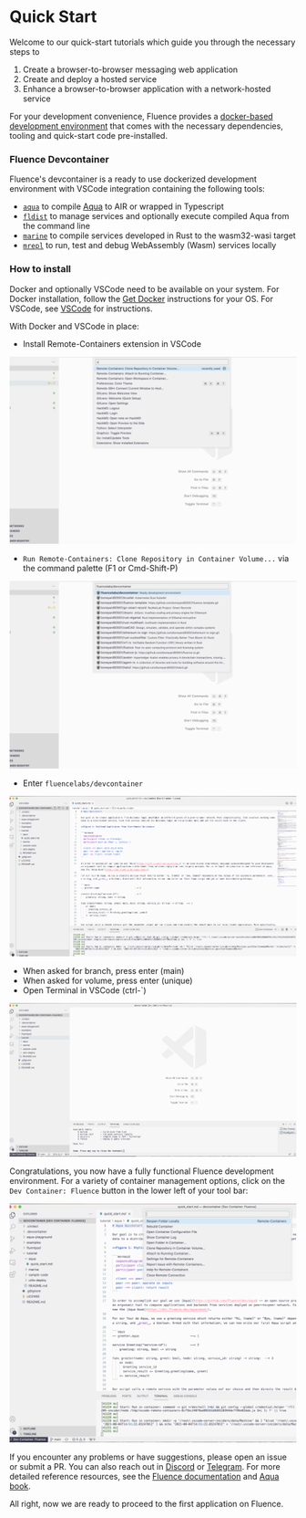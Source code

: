 # Quick Start

Welcome to our quick-start tutorials which guide you through the necessary steps to

1. Create a browser-to-browser messaging web application
2. Create and deploy a hosted service
3. Enhance a browser-to-browser application with a network-hosted service

For your development convenience, Fluence provides a [docker-based development environment](https://github.com/fluencelabs/devcontainer) that comes with the necessary dependencies, tooling and quick-start code pre-installed.

### Fluence Devcontainer

Fluence's devcontainer is a ready to use dockerized development environment with VSCode integration containing the following tools:

- [`aqua`](https://www.npmjs.com/package/@fluencelabs/aqua) to compile [Aqua](https://doc.fluence.dev/aqua-book/) to AIR or wrapped in Typescript
- [`fldist`](https://www.npmjs.com/package/@fluencelabs/fldist) to manage services and optionally execute compiled Aqua from the command line
- [`marine`](https://crates.io/crates/marine) to compile services developed in Rust to the wasm32-wasi target
- [`mrepl`](https://crates.io/crates/mrepl) to run, test and debug WebAssembly \(Wasm\) services locally

### How to install

Docker and optionally VSCode need to be available on your system. For Docker installation, follow the [Get Docker](https://docs.docker.com/get-docker/) instructions for your OS. For VSCode, see [VSCode](https://code.visualstudio.com/) for instructions.

With Docker and VSCode in place:

- Install Remote-Containers extension in VSCode

![Install Remote - Containers in VSCode](../.gitbook/assets/image%20%2813%29.png)

- `Run Remote-Containers: Clone Repository in Container Volume...` via the command palette \(F1 or Cmd-Shift-P\)

![Select Remote Container Clone Repository](../.gitbook/assets/image%20%2814%29.png)

- Enter `fluencelabs/devcontainer`

![Select `fluencelabs/devcontainer`](../.gitbook/assets/image%20%2815%29.png)

- When asked for branch, press enter \(main\)
- When asked for volume, press enter \(unique\)
- Open Terminal in VSCode \(ctrl-\`\)

![Installed And Ready Devcontainer in VSCode](../.gitbook/assets/image%20%2818%29%20%281%29.png)

Congratulations, you now have a fully functional Fluence development environment. For a variety of container management options, click on the `Dev Container: Fluence` button in the lower left of your tool bar:

![Container Management Option Menu](../.gitbook/assets/image%20%2816%29.png)

If you encounter any problems or have suggestions, please open an issue or submit a PR. You can also reach out in [Discord](https://fluence.chat) or [Telegram](https://t.me/fluence_project). For more detailed reference resources, see the [Fluence documentation](https://doc.fluence.dev/docs/) and [Aqua book](https://doc.fluence.dev/aqua-book/).

All right, now we are ready to proceed to the first application on Fluence.
